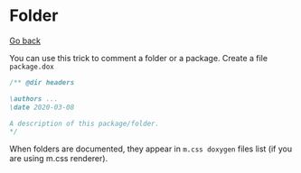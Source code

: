 # Folder

[Go back](../c.md)

You can use this trick to comment a folder 
or a package. Create a file ``package.dox``

```c
/** @dir headers

\authors ...
\date 2020-03-08

A description of this package/folder.
*/
```

When folders are documented, they appear
in ``m.css doxygen`` files list (if you are using
m.css renderer).